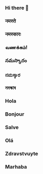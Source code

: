 ### Hi there 👋
### नमस्ते 
### नमस्कारः 
### வணக்கம்! 
### నమస్కారం 
### ನಮಸ್ಕಾರ  
### নমস্কাৰ
### Hola
### Bonjour
### Salve
### Olá
### Zdravstvuyte
### Marhaba


<!--
**ayushwing/ayushwing** is a ✨ _special_ ✨ repository because its `README.md` (this file) appears on your GitHub profile.

Here are some ideas to get you started:

- 🔭 I’m currently working on ...
- 🌱 I’m currently learning ...
- 👯 I’m looking to collaborate on ...
- 🤔 I’m looking for help with ...
- 💬 Ask me about ...
- 📫 How to reach me: ...
- 😄 Pronouns: ...
- ⚡ Fun fact: ...
-->
